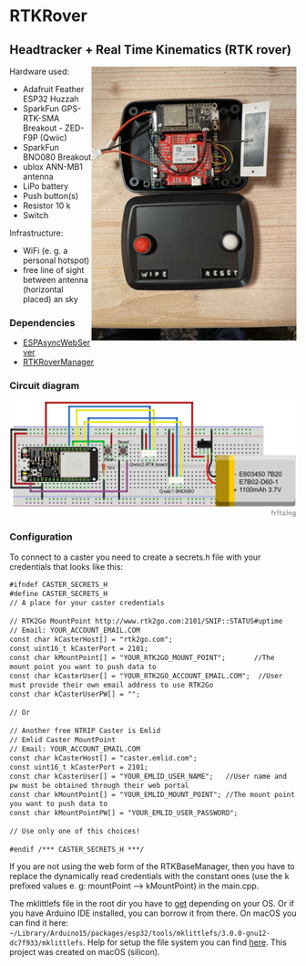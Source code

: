 # RTKRover
## Headtracker + Real Time Kinematics (RTK rover)

<img align="right" src="./screenshots/rtkrover.jpg" width="360"/> 

Hardware used:   
* Adafruit Feather ESP32 Huzzah 
* SparkFun GPS-RTK-SMA Breakout - ZED-F9P (Qwiic)
* SparkFun BNO080 Breakout
* ublox ANN-MB1 antenna
* LiPo battery
* Push button(s)
* Resistor 10 k
* Switch

Infrastructure:
* WiFi (e. g. a personal hotspot)
* free line of sight between antenna (horizontal placed) an sky

### Dependencies
* [ESPAsyncWebServer](https://github.com/me-no-dev/ESPAsyncWebServer)
* [RTKRoverManager](https://github.com/jangleboom/RTKRoverManager)

### Circuit diagram
![plot](./fritzing/RTKRover_bb.jpg)

### Configuration
To connect to a caster you need to create a secrets.h file with your credentials that looks like this:

````
#ifndef CASTER_SECRETS_H
#define CASTER_SECRETS_H
// A place for your caster credentials

// RTK2Go MountPoint http://www.rtk2go.com:2101/SNIP::STATUS#uptime
// Email: YOUR_ACCOUNT_EMAIL.COM
const char kCasterHost[] = "rtk2go.com";
const uint16_t kCasterPort = 2101;
const char kMountPoint[] = "YOUR_RTK2GO_MOUNT_POINT";       //The mount point you want to push data to
const char kCasterUser[] = "YOUR_RTK2GO_ACCOUNT_EMAIL.COM";  //User must provide their own email address to use RTK2Go
const char kCasterUserPW[] = "";

// Or

// Another free NTRIP Caster is Emlid
// Emlid Caster MountPoint
// Email: YOUR_ACCOUNT_EMAIL.COM
const char kCasterHost[] = "caster.emlid.com";
const uint16_t kCasterPort = 2101;
const char kCasterUser[] = "YOUR_EMLID_USER_NAME";   //User name and pw must be obtained through their web portal
const char kMountPoint[] = "YOUR_EMLID_MOUNT_POINT"; //The mount point you want to push data to
const char kMountPointPW[] = "YOUR_EMLID_USER_PASSWORD";

// Use only one of this choices!

#endif /*** CASTER_SECRETS_H ***/

````

If you are not using the web form of the RTKBaseManager, then you have to replace the dynamically read credentials with the constant ones (use the k prefixed values e. g: mountPoint --> kMountPoint) in the main.cpp.


The mklittlefs file in the root dir you have to [get](https://github.com/earlephilhower/mklittlefs/releases) depending on your OS.
Or if you have Arduino IDE installed, you can borrow it from there. On macOS you can find it here: `~/Library/Arduino15/packages/esp32/tools/mklittlefs/3.0.0-gnu12-dc7f933/mklittlefs`.  Help for setup the file system you can find [here](https://randomnerdtutorials.com/esp8266-nodemcu-vs-code-platformio-littlefs/). This project was created on macOS (silicon).

